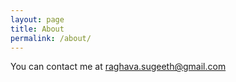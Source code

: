 ```yaml
---
layout: page
title: About
permalink: /about/
---
```


You can contact me at raghava.sugeeth@gmail.com